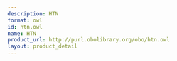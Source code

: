 ```yaml
---
description: HTN
format: owl
id: htn.owl
name: HTN
product_url: http://purl.obolibrary.org/obo/htn.owl
layout: product_detail
---
```

